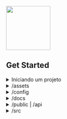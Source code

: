 <script src="../assets/public/js/jquery.min.js"></script> 

<img src="https://github.com/messiasdias/md-php-framework-project/assets/public/img/default/md-logo2.png" width="120" />

## Get Started

<!-- start Iniciando um Projeto -->
<details  >
<summary>Iniciando um projeto</summary>
<md id="start"></md>

<script >
  //$('#start').load("start.md").wrap('<pre>'); 
  //$("#start").load("start.md").wrap('<pre>');
//$( "#start" ).replaceWith( "start.md" ).wrap('<pre>')
$('#start').load("start.md")
</script>


 
</details>
<!-- end Iniciando um Projeto -->




<!-- start /assets -->
<details>
  <summary>/assets</summary>


<!-- start /assets/private -->
  <details>
    <summary>/assets/private</summary>
    private
  </details>
 <!-- end /assets/private --> 


<!-- start /assets/public -->
 <details>
    <summary>/assets/public</summary>
    public
  </details>
<!-- end /assets/public -->  

 
</details>
<!-- end  /assets -->






<!-- start /config -->
<details>
  <summary>/config</summary>

## Configurações

#### /config/app.php 
> Configurações diretamente realacionadas ao core do App.


```php
/* 
 ## App Config  ###

 Defining: 
 $this->config = (object) array(
     'key' => 'value'
 )

 Using:
 $value = $app->key | $this->key (on App Instânce); 

 */


$this->config = (object) array(
    'timezone' => 'America/Recife',
    'description' => 'MD | PHP Framework - Project',
    'debug' => false,
    'debug_msg' => false,
    'views' => '../assets/views/',
);


$this->maker_config = (object) array(
    
    /* Marker Args */
    'spoon_flag' => '##teste##', // 


    
    /* Marker default Users - optional */ 
    "users" => array (

        // --> Default Admin
        "admin"=>  array ( 
                
                    "first_name" => "Admin",
                    "last_name" => "of System ##teste##",
                    "email" => "admin@teste.ex",
                    "username" => "@admin",
                    "pass" => "123456789",
                    "img"=> "/img/default/avatar-m2.png",
                    "rol"=> 1,
                    "status"=> 1
        ),


        // --> Default Manager 
        "manager"=> array ( 
                
                    "first_name" => "Manager",
                    "last_name" => "##teste##",
                    "email" => "manager@teste.ex",
                    "username" => "@manager",
                    "pass" => "123456789",
                    "img"=> "/img/default/avatar-m3.png" ,
                    "rol"=> 2,
                    "status"=> 1 
        ),
    
        // --> Default User
        "user" =>  array ( 
                    "first_name" => "User",
                    "last_name" => "##teste##",
                    "email" => "user@teste.ex",
                    "username" => "@user",
                    "pass" => "123456789",
                    "img"=> '/img/default/avatar-m2.jpg',
                    "rol"=> 3,
                    "status"=> 1
                )
    ),
    
        
    
    

);


```

#### /config/db.php 
> Configurações referentes ao Banco de dados.


```php
/* 
Example Object db config
$this-> [ host| port | database | user| pass ] = 'value';
*/

$this->host = '<ip|hostname>';
$this->port = '3306'; //port mysql default 
$this->database = '<dbname>';
$this->user = '<user>';
$this->pass = '<pass>'; 
```


#### /config/key.php 
> JWT Token HS256 key.

```php 
$key="{your_key_here}";
```

*Uma noma chave será gerada automaticamente se o valor da variável $key for igual a {your_key_here}*

#### /config/middlewares.php 
> Onde definimos methodos mediadores, que podem autorizar ou não determinada tarefa no aplicativo



#### Crindado arquivos de configuração com o Maker
Acessar url
/maker/file/config:[middlewares|db|key|app]

 
</details>
<!-- end  /config -->



<!-- start  /docs -->
<details>
<summary>/docs</summary>
docs
</details>
<!-- end  /docs -->




<!-- start  /public|api -->
<details>
<summary>/public | /api</summary>
public | api
</details>
<!-- end  /public|api -->




<!-- start  /src -->
<details>
  <summary>/src</summary>


  <!-- start  /src/Controllers -->
  <details>
    <summary>/src/Controllers</summary>
    /src/Controllers
  </details>
  <!-- end  /src/Controllers -->



  <!-- start  /src/Database -->
  <details>
    <summary>/src/Database</summary>
    /src/Database
  </details>
  <!-- end  /src/Database -->



  <!-- start  /src/Models -->
  <details>
    <summary>/src/Models</summary>
    /src/Models
  </details>
  <!-- end  /src/Models -->




  <!-- start  /src/Routers -->
  <details>
    <summary>/src/Routers</summary>

## Definindo Rotas

Todos os Arquivos de Rotas encontram-se em */src/Routers/*, as rotas definidas nos arquivos desse diretório serão carregadas quando usamos do argumento *'app'*. Caso queira carregar as rotas para a api, lembre-se que deve indicar isso ao instâciar *App* em /api/index.php com o argumento *'api'*.
Os Arquivos de rotas para api encontram-se em */src/Routers/api/*


#### Criando um Arquivo de Rota

Um arquivo de rota é um arquivo .php simples que é incluso no construtor de App, e carrega as rotas para o array *$app->routers*.
O acesso a qualquer methodo ou variavel dar-se apratir do objeto *$app* que recebe a Instância da Classe *App* no index.php. Sabendo disso, vamos partir para a definição das rotas propriamente ditas.

A estrutura básica é:

> $app->{method} ( {name} , {callback} , {middlewares} );

- **method**: Os metodos são get, post, put ou delete 
- **name**: Recebe um String com nome ou assinatura, o que Define a Url,

>	/home ou /
    
  Se o você deseja receber valores atraves das rotas, deve definir os atributos para tal. Digamos que eu queira receber o ID de um usuário para executar determinada função ou receber valores referentes a esse.

> /user/{id}    

Se quiser ter um melhor filtro dos dados passados e principalmente evitar ambiguidade de assinaturas, deve indicar o tipo primitivo de dado aceito incluindo ou não número mínimo e maximo de caracteres aceitos, 
separados com um '|' (pipe) entre os filtros, e um ':' (dois pontos) para separar os valores para o filtro. 

>/user/{id}int|minlen:1|mincount:1

>/user/{name}string|minlen:1|maxlen:256|nonull

[Saber Mais Sobre Filtros](http://github.com)
	
- **callback**: Recebe uma Função que será executada conforme a permissão do middleware, esta deve receber no primeito parâmetro a variavel $app e no segundo eventuais valores passados via url como no exemplo acima.
A variavel $args recebe um objeto com todos os valores passados.
Ao finalizar o codigo na função sempre retorne $app.
	
> Na assinatura: /user/{id}  
> No nallback: $args->id


- **middlewares**: Recebe um Array de strings ou uma string com os nomes referentes àos niveis de acesso. Se nada for especificado   variavel recebe o valor *null* (nulo) , e não faz filtragem de acesso, todos tem acesso a rota em questão. 

	[Saber Mais Sobre Middlewares](http://github.com)


Vamos Criar o arquivo exemplo1.php:

> src/Routers/exemplo1.php

``` 
$app->get('/home', function($app,$args){ 

  	echo "Home Ok!";
    return $app;
        
} );

$app->get('/users/{id}int', function($app,$args){ 
	
    $app->response->write( 'Id do Usuário: '.$args->id );
    return $app;
       
} , null);
``` 
 

  </details>
  <!-- end  /src/Routers -->


  <!-- start  /src/Viewfilters -->
  <details>
    <summary>/src/Viewfilters</summary>
    /src/Viewfilters
  </details>
  <!-- end  /src/Viewfilters -->




</details>
<!-- end  /src -->




</details>
<!-- end  /src -->





